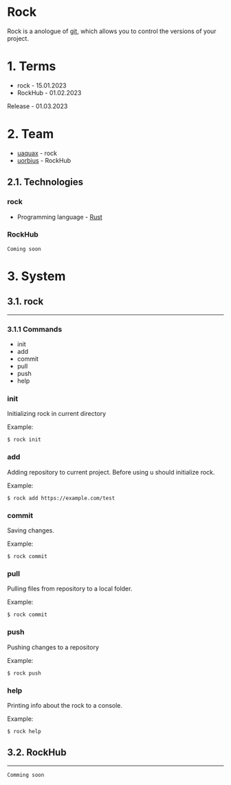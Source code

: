 # Rock
Rock is a anologue of [git](https://git-scm.com/), which allows you to control the versions of your project.


# 1. Terms
* rock - 15.01.2023
* RockHub - 01.02.2023

Release - 01.03.2023

# 2. Team
* [uaquax](https://github.com/uaquax) - rock
* [uorbius](https://giuthub.com/uorbius) - RockHub

## 2.1. Technologies

### rock
* Programming language - [Rust](https://www.rust-lang.org/)
### RockHub
    Coming soon


# 3. System

## 3.1. rock
---
### 3.1.1 Commands
* init
* add
* commit
* pull
* push
* help

### init
Initializing rock in current directory

Example:

```console
$ rock init
```
### add
Adding repository to current project. Before using u should initialize rock.

Example:

```console
$ rock add https://example.com/test
```

### commit
Saving changes.

Example: 

```console
$ rock commit
```
### pull
Pulling files from repository to a local folder.

Example:
```console
$ rock commit
```

### push
Pushing changes to a repository

Example:
```console
$ rock push
```

### help
Printing info about the rock to a console.

Example:
```console
$ rock help
```

## 3.2. RockHub
---
    Comming soon
